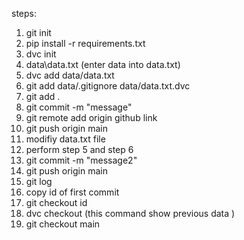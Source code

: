 steps:
1) git init
2) pip install -r requirements.txt
3) dvc init
4) data\data.txt (enter data into data.txt)
5) dvc add data/data.txt
6) git add data/.gitignore data/data.txt.dvc
7) git add .
8) git commit -m "message"
9) git remote add origin github link
10) git push origin main
11) modifiy data.txt file
12) perform step 5 and step 6
13) git commit -m "message2"
14) git push origin main
15) git log
16) copy  id of first commit
17) git checkout id 
18) dvc checkout (this command show previous data )
19) git checkout main

